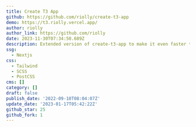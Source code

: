 ```yaml
---
title: Create T3 App
github: https://github.com/riolly/create-t3-app
demo: https://t3.riolly.vercel.app/
author: riolly
author_link: https://github.com/riolly
date: 2023-11-30T07:34:50.689Z
description: Extended version of create-t3-app to make it even faster to start a project.
ssg:
  - Nextjs
css:
  - Tailwind
  - SCSS
  - PostCSS
cms: []
category: []
draft: false
publish_date: '2022-09-10T08:04:07Z'
update_date: '2023-01-17T05:42:22Z'
github_star: 25
github_fork: 1
---
```

